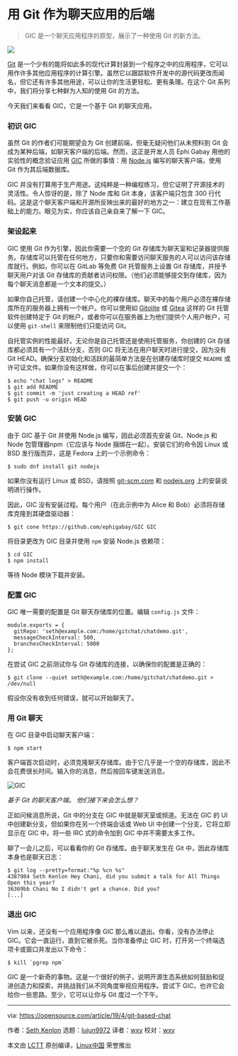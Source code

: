 [#]: collector: (lujun9972)
[#]: translator: (wxy)
[#]: reviewer: (wxy)
[#]: publisher: (wxy)
[#]: url: (https://linux.cn/article-11342-1.html)
[#]: subject: (Use Git as the backend for chat)
[#]: via: (https://opensource.com/article/19/4/git-based-chat)
[#]: author: (Seth Kenlon  https://opensource.com/users/seth)

用 Git 作为聊天应用的后端
======

> GIC 是一个聊天应用程序的原型，展示了一种使用 Git 的新方法。

![](https://img.linux.net.cn/data/attachment/album/201909/15/100905euzi3l5xgslsgx7i.png)

[Git][2] 是一个少有的能将如此多的现代计算封装到一个程序之中的应用程序，它可以用作许多其他应用程序的计算引擎。虽然它以跟踪软件开发中的源代码更改而闻名，但它还有许多其他用途，可以让你的生活更轻松、更有条理。在这个 Git 系列中，我们将分享七种鲜为人知的使用 Git 的方法。

今天我们来看看 GIC，它是一个基于 Git 的聊天应用。

### 初识 GIC

虽然 Git 的作者们可能期望会为 Git 创建前端，但毫无疑问他们从未预料到 Git 会成为某种后端，如聊天客户端的后端。然而，这正是开发人员 Ephi Gabay 用他的实验性的概念验证应用 [GIC][3] 所做的事情：用 [Node.js][4] 编写的聊天客户端，使用 Git 作为其后端数据库。

GIC 并没有打算用于生产用途。这纯粹是一种编程练习，但它证明了开源技术的灵活性。令人惊讶的是，除了 Node 库和 Git 本身，该客户端只包含 300 行代码。这是这个聊天客户端和开源所反映出来的最好的地方之一：建立在现有工作基础上的能力。眼见为实，你应该自己亲自来了解一下 GIC。

### 架设起来

GIC 使用 Git 作为引擎，因此你需要一个空的 Git 存储库为聊天室和记录器提供服务。存储库可以托管在任何地方，只要你和需要访问聊天服务的人可以访问该存储库就行。例如，你可以在 GitLab 等免费 Git 托管服务上设置 Git 存储库，并授予聊天用户对该 Git 存储库的贡献者访问权限。（他们必须能够提交到存储库，因为每个聊天消息都是一个文本的提交。）

如果你自己托管，请创建一个中心化的裸存储库。聊天中的每个用户必须在裸存储库所在的服务器上拥有一个帐户。你可以使用如 [Gitolite][5] 或 [Gitea][6] 这样的 Git 托管软件创建特定于 Git 的帐户，或者你可以在服务器上为他们提供个人用户帐户，可以使用 `git-shell` 来限制他们只能访问 Git。

自托管实例的性能最好。无论你是自己托管还是使用托管服务，你创建的 Git 存储库都必须具有一个活跃分支，否则 GIC 将无法在用户聊天时进行提交，因为没有 Git HEAD。确保分支初始化和活跃的最简单方法是在创建存储库时提交 `README` 或许可证文件。如果你没有这样做，你可以在事后创建并提交一个：

```
$ echo "chat logs" > README
$ git add README
$ git commit -m 'just creating a HEAD ref'
$ git push -u origin HEAD
```

### 安装 GIC

由于 GIC 基于 Git 并使用 Node.js 编写，因此必须首先安装 Git、Node.js 和 Node 包管理器npm（它应该与 Node 捆绑在一起）。安装它们的命令因 Linux 或 BSD 发行版而异，这是 Fedora 上的一个示例命令：

```
$ sudo dnf install git nodejs
```

如果你没有运行 Linux 或 BSD，请按照 [git-scm.com][7] 和 [nodejs.org][8] 上的安装说明进行操作。

因此，GIC 没有安装过程。每个用户（在此示例中为 Alice 和 Bob）必须将存储库克隆到其硬盘驱动器：

```
$ git cone https://github.com/ephigabay/GIC GIC
```

将目录更改为 GIC 目录并使用 `npm` 安装 Node.js 依赖项：

```
$ cd GIC
$ npm install
```

等待 Node 模块下载并安装。

### 配置 GIC

GIC 唯一需要的配置是 Git 聊天存储库的位置。编辑 `config.js` 文件：

```
module.exports = {
  gitRepo: 'seth@example.com:/home/gitchat/chatdemo.git',
  messageCheckInterval: 500,
  branchesCheckInterval: 5000
};
```

在尝试 GIC 之前测试你与 Git 存储库的连接，以确保你的配置是正确的：

```
$ git clone --quiet seth@example.com:/home/gitchat/chatdemo.git > /dev/null
```

假设你没有收到任何错误，就可以开始聊天了。

### 用 Git 聊天

在 GIC 目录中启动聊天客户端：

```
$ npm start
```

客户端首次启动时，必须克隆聊天存储库。由于它几乎是一个空的存储库，因此不会花费很长时间。输入你的消息，然后按回车键发送消息。

![GIC][10]

*基于 Git 的聊天客户端。 他们接下来会怎么想？*

正如问候消息所说，Git 中的分支在 GIC 中就是聊天室或频道。无法在 GIC 的 UI 中创建新分支，但如果你在另一个终端会话或 Web UI 中创建一个分支，它将立即显示在 GIC 中。将一些 IRC 式的命令加到 GIC 中并不需要太多工作。

聊了一会儿之后，可以看看你的 Git 存储库。由于聊天发生在 Git 中，因此存储库本身也是聊天日志：

```
$ git log --pretty=format:"%p %cn %s"
4387984 Seth Kenlon Hey Chani, did you submit a talk for All Things Open this year?
36369bb Chani No I didn't get a chance. Did you?
[...]
```

### 退出 GIC

Vim 以来，还没有一个应用程序像 GIC 那么难以退出。你看，没有办法停止 GIC。它会一直运行，直到它被杀死。当你准备停止 GIC 时，打开另一个终端选项卡或窗口并发出以下命令：

```
$ kill `pgrep npm`
```

GIC 是一个新奇的事物。这是一个很好的例子，说明开源生态系统如何鼓励和促进创造力和探索，并挑战我们从不同角度审视应用程序。尝试下 GIC，也许它会给你一些思路。至少，它可以让你与 Git 度过一个下午。

--------------------------------------------------------------------------------

via: https://opensource.com/article/19/4/git-based-chat

作者：[Seth Kenlon][a]
选题：[lujun9972][b]
译者：[wxy](https://github.com/wxy)
校对：[wxy](https://github.com/wxy)

本文由 [LCTT](https://github.com/LCTT/TranslateProject) 原创编译，[Linux中国](https://linux.cn/) 荣誉推出

[a]: https://opensource.com/users/seth
[b]: https://github.com/lujun9972
[1]: https://opensource.com/sites/default/files/styles/image-full-size/public/lead-images/talk_chat_team_mobile_desktop.png?itok=d7sRtKfQ (Team communication, chat)
[2]: https://git-scm.com/
[3]: https://github.com/ephigabay/GIC
[4]: https://nodejs.org/en/
[5]: http://gitolite.com
[6]: http://gitea.io
[7]: http://git-scm.com
[8]: http://nodejs.org
[9]: mailto:seth@example.com
[10]: https://opensource.com/sites/default/files/uploads/gic.jpg (GIC)
